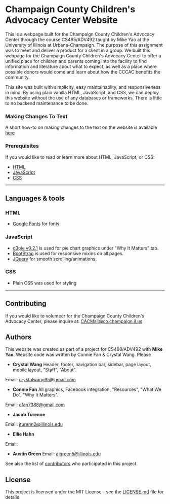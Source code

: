 # Champaign County Children's Advocacy Center Website

This is a webpage built for the Champaign County Children's Advocacy Center through 
the course CS465/ADV492 taught by Mike Yao at the University of Illinois at Urbana-Champaign.
The purpose of this assignment was to meet and deliver a product for a client in a group.
We built this webpage for the Champaign County Children's Advocacy Center to offer a unified
place for children and parents coming into the facility to find information and literature
about what to expect, as well as a place where possible donors would come and learn about
how the CCCAC benefits the community. 

This site was built with simplicity, easy maintainablity, and responsiveness in mind. 
By using plain vanilla HTML, JavaScript, and CSS, we can deploy this website without
the use of any databases or frameworks. There is little to no backend maintenance to be 
done. 

### Making Changes To Text

A short how-to on making changes to the text on the website is available [here](https://github.com/champaignadvocacycenter/champaignadvocacycenter.github.io/blob/master/HowTo.pdf)

### Prerequisites

If you would like to read or learn more about HTML, JavaScript, or CSS:
- [HTML](https://www.w3schools.com/html/)
- [JavaScript](https://www.w3schools.com/javascript/)
- [CSS](https://www.w3schools.com/css/)

---

## Languages & tools

### HTML

- [Google Fonts](https://fonts.google.com/) for fonts.

### JavaScript

- [d3pie v0.2.1](http://d3pie.org/) is used for pie chart graphics under "Why It Matters" tab.
- [BootStrap](https://getbootstrap.com/) is used for responsive mixins on all pages.
- [JQuery](https://fonts.google.com/) for smooth scrolling/animations.

### CSS

- Plain CSS was used for styling

---

## Contributing

If you would like to volunteer for the Champaign County Children's Advocacy Center, please
inquire at: CACMail@co.champaign.il.us

## Authors

This website was created as part of a project for CS468/ADV492 with **Mike Yao**. Website code
was written by Connie Fan & Crystal Wang. Please 

* **Crystal Wang** 
Header, footer, navigation bar, sidebar, page layout, mobile layout, "Staff", "About".

Email: crystalwang95@gmail.com

* **Connie Fan** 
All graphics, Facebook integration, "Resources", "What We Do", "Why It Matters".

Email: cfan7388@gmail.com

* **Jacob Turenne**

Email: jturenn2@illinois.edu

* **Ellie Hahn**

Email: 

* **Austin Green**
Email: ajgreen5@illinois.edu

See also the list of [contributors](https://github.com/your/project/contributors) who participated in this project.

## License

This project is licensed under the MIT License - see the [LICENSE.md](LICENSE.md) file for details
